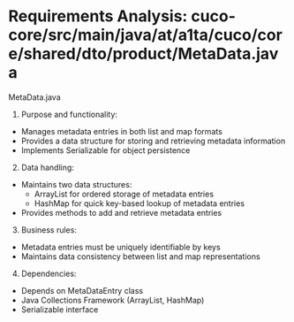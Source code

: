 # Requirements Analysis: cuco-core/src/main/java/at/a1ta/cuco/core/shared/dto/product/MetaData.java

MetaData.java
1. Purpose and functionality:
- Manages metadata entries in both list and map formats
- Provides a data structure for storing and retrieving metadata information
- Implements Serializable for object persistence

2. Data handling:
- Maintains two data structures:
  - ArrayList for ordered storage of metadata entries
  - HashMap for quick key-based lookup of metadata entries
- Provides methods to add and retrieve metadata entries

3. Business rules:
- Metadata entries must be uniquely identifiable by keys
- Maintains data consistency between list and map representations

4. Dependencies:
- Depends on MetaDataEntry class
- Java Collections Framework (ArrayList, HashMap)
- Serializable interface